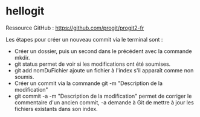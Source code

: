 # hellogit

Ressource GitHub : https://github.com/progit/progit2-fr

Les étapes pour créer un nouveau commit via le terminal sont :

- Créer un dossier, puis un second dans le précédent avec la commande mkdir.
- git status permet de voir si les modifications ont été soumises.
- git add nomDuFichier ajoute un fichier à l'index s'il apparaît comme non soumis.
- Créer un commit via la commande git -m "Description de la modification"
- git commit -a -m "Description de la modification" permet de corriger le commentaire d'un ancien commit, -a demande à Git de mettre à jour les fichiers existants dans son index.
